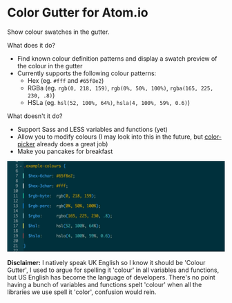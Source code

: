 # Color Gutter for Atom.io

Show colour swatches in the gutter.

What does it do?

* Find known colour definition patterns and display a swatch preview of the colour in the gutter
* Currently supports the following colour patterns:
  * Hex (eg. `#fff` and `#65f8e2`)
  * RGBa (eg. `rgb(0, 218, 159)`, `rgb(0%, 50%, 100%)`, `rgba(165, 225, 230, .8)`)
  * HSLa (eg. `hsl(52, 100%, 64%)`, `hsla(4, 100%, 59%, 0.6)`)

What doesn't it do?
* Support Sass and LESS variables and functions (yet)
* Allow you to modify colours (I may look into this in the future,
  but [color-picker](https://atom.io/packages/color-picker) already does a great job)
* Make you pancakes for breakfast

![Color Gutter Preview](https://raw.githubusercontent.com/bkbooth/color-gutter/master/preview.gif)

**Disclaimer:** I natively speak UK English so I know it should be 'Colour Gutter', I used to
argue for spelling it 'colour' in all variables and functions, but US English has become the
language of developers. There's no point having a bunch of variables and functions spelt 'colour'
when all the libraries we use spell it 'color', confusion would rein.
